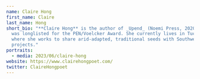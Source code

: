 ```yaml
---
name: Claire Hong
first_name: Claire
last_name: Hong
short_bio: "**Claire Hong** is the author of _Upend_ (Noemi Press, 2020), which
  was longlisted for the PEN/Voelcker Award. She currently lives in Tucson, AZ
  where she works to share arid-adapted, traditional seeds with Southwest garden
  projects."
portraits:
  - media: 2023/06/claire-hong
website: https://www.clairehongpoet.com/
twitter: ClaireHongpoet
---
```

